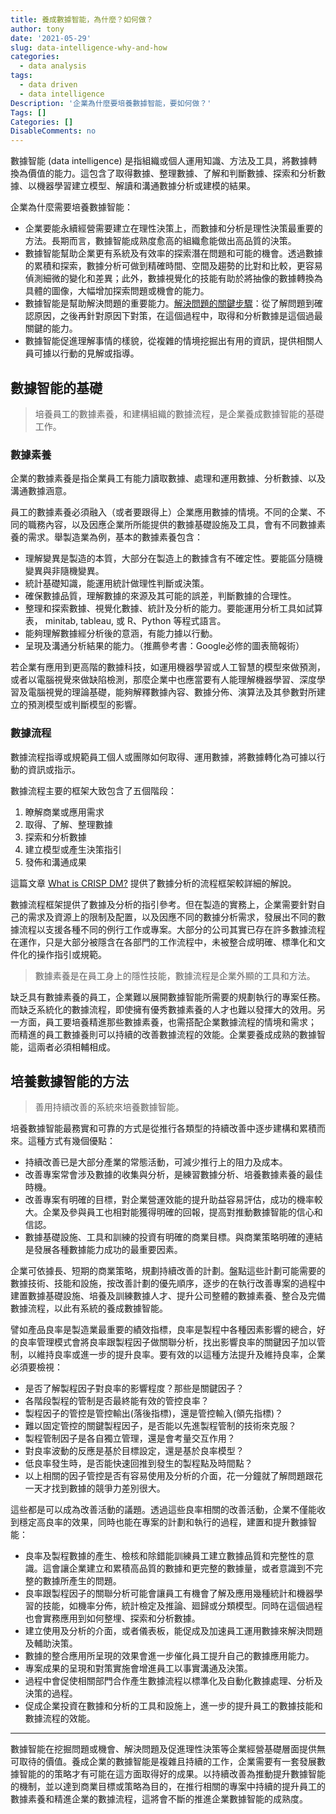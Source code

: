 ```yaml
---
title: 養成數據智能，為什麼？如何做？
author: tony
date: '2021-05-29'
slug: data-intelligence-why-and-how
categories:
  - data analysis
tags:
  - data driven
  - data intelligence
Description: '企業為什麼要培養數據智能，要如何做？'
Tags: []
Categories: []
DisableComments: no
---
```

數據智能 (data intelligence) 是指組織或個人運用知識、方法及工具，將數據轉換為價值的能力。這包含了取得數據、整理數據、了解和判斷數據、探索和分析數據、以機器學習建立模型、解讀和溝通數據分析或建模的結果。

企業為什麼需要培養數據智能：
* 企業要能永續經營需要建立在理性決策上，而數據和分析是理性決策最重要的方法。長期而言，數據智能成熟度愈高的組織愈能做出高品質的決策。
* 數據智能幫助企業更有系統及有效率的探索潛在問題和可能的機會。透過數據的累積和探索，數據分析可做到精確時間、空間及趨勢的比對和比較，更容易偵測細微的變化和差異；此外，數據視覺化的技能有助於將抽像的數據轉換為具體的圖像，大幅增加探索問題或機會的能力。
* 數據智能是幫助解決問題的重要能力。[解決問題的關鍵步驟](/post/problem-solving-key-steps)：從了解問題到確認原因，之後再針對原因下對策，在這個過程中，取得和分析數據是這個過最關鍵的能力。
* 數據智能促進理解事情的樣貌，從複雜的情境挖掘出有用的資訊，提供相關人員可據以行動的見解或指導。

## 數據智能的基礎

>培養員工的數據素養，和建構組織的數據流程，是企業養成數據智能的基礎工作。

### 數據素養

企業的數據素養是指企業員工有能力讀取數據、處理和運用數據、分析數據、以及溝通數據涵意。

員工的數據素養必須融入（或者要跟得上）企業應用數據的情境。不同的企業、不同的職務內容，以及因應企業所所能提供的數據基礎設施及工具，會有不同數據素養的需求。舉製造業為例，基本的數據素養包含：

* 理解變異是製造的本質，大部分在製造上的數據含有不確定性。要能區分隨機變異與非隨機變異。
* 統計基礎知識，能運用統計做理性判斷或決策。 
* 確保數據品質，理解數據的來源及其可能的誤差，判斷數據的合理性。
* 整理和探索數據、視覺化數據、統計及分析的能力。要能運用分析工具如試算表， minitab, tableau, 或 R、Python 等程式語言。
* 能夠理解數據經分析後的意涵，有能力據以行動。
* 呈現及溝通分析結果的能力。（推薦參考書：Google必修的圖表簡報術）

若企業有應用到更高階的數據科技，如運用機器學習或人工智慧的模型來做預測，或者以電腦視覺來做缺陷檢測，那麼企業中也應當要有人能理解機器學習、深度學習及電腦視覺的理論基礎，能夠解釋數據內容、數據分佈、演算法及其參數對所建立的預測模型或判斷模型的影響。

### 數據流程

數據流程指導或規範員工個人或團隊如何取得、運用數據，將數據轉化為可據以行動的資訊或指示。

數據流程主要的框架大致包含了五個階段：
1. 瞭解商業或應用需求
2. 取得、了解、整理數據
3. 探索和分析數據
4. 建立模型或產生決策指引
5. 發佈和溝通成果

這篇文章 [What is CRISP DM?](https://www.datascience-pm.com/crisp-dm-2/) 提供了數據分析的流程框架較詳細的解說。

數據流程框架提供了數據及分析的指引參考。但在製造的實務上，企業需要針對自己的需求及資源上的限制及配置，以及因應不同的數據分析需求，發展出不同的數據流程以支援各種不同的例行工作或專案。大部分的公司其實已存在許多數據流程在運作，只是大部分被隱含在各部門的工作流程中，未被整合成明確、標準化和文件化的操作指引或規範。

>數據素養是在員工身上的隱性技能，數據流程是企業外顯的工具和方法。

缺乏具有數據素養的員工，企業難以展開數據智能所需要的規劃執行的專案任務。而缺乏系統化的數據流程，即使擁有優秀數據素養的人才也難以發揮大的效用。另一方面，員工要培養精進那些數據素養，也需搭配企業數據流程的情境和需求； 而精進的員工數據養則可以持續的改善數據流程的效能。企業要養成成熟的數據智能，這兩者必須相輔相成。

## 培養數據智能的方法

>善用持續改善的系統來培養數據智能。

培養數據智能最務實和可靠的方式是從推行各類型的持續改善中逐步建構和累積而來。這種方式有幾個優點：
* 持續改善已是大部分產業的常態活動，可減少推行上的阻力及成本。
* 改善專案常會涉及數據的收集與分析，是練習數據分析、培養數據素養的最佳時機。
* 改善專案有明確的目標，對企業營運效能的提升助益容易評估，成功的機率較大。企業及參與員工也相對能獲得明確的回報，提高對推動數據智能的信心和信認。
* 數據基礎設施、工具和訓練的投資有明確的商業目標。與商業策略明確的連結是發展各種數據能力成功的最重要因素。

企業可依據長、短期的商業策略，規劃持續改善的計劃。盤點這些計劃可能需要的數據技術、技能和設施，按改善計劃的優先順序，逐步的在執行改善專案的過程中建置數據基礎設施、培養及訓練數據人才、提升公司整體的數據素養、整合及完備數據流程，以此有系統的養成數據智能。

譬如產品良率是製造業最重要的績效指標，良率是製程中各種因素影響的總合，好的良率管理模式會將良率跟製程因子做關聯分析，找出影響良率的關鍵因子加以管制，以維持良率或進一步的提升良率。要有效的以這種方法提升及維持良率，企業必須要檢視：

* 是否了解製程因子對良率的影響程度？那些是關鍵因子？
* 各階段製程的管制是否最終能有效的管控良率？
* 製程因子的管控是管控輸出(落後指標)，還是管控輸入(領先指標)？
* 難以固定管控的關鍵製程因子，是否能以先進製程管制的技術來克服？
* 製程管制因子是各自獨立管理，還是會考量交互作用？
* 對良率波動的反應是基於目標設定，還是基於良率模型？ 
* 低良率發生時，是否能快速回推到發生的製程點及時間點？
* 以上相關的因子管控是否有容易使用及分析的介面，花一分鐘就了解問題跟花一天才找到數據的競爭力差別很大。

這些都是可以成為改善活動的議題。透過這些良率相關的改善活動，企業不僅能收到穩定高良率的效果，同時也能在專案的計劃和執行的過程，建置和提升數據智能：

* 良率及製程數據的產生、檢核和除錯能訓練員工建立數據品質和完整性的意識。這會讓企業建立和累積高品質的數據和更完整的數據量，或者意識到不完整的數據所產生的問題。
* 良率跟製程因子的關聯分析可能會讓員工有機會了解及應用幾種統計和機器學習的技能，如機率分佈，統計檢定及推論、廻歸或分類模型。同時在這個過程也會實務應用到如何整埋、探索和分析數據。
* 建立使用及分析的介面，或者儀表板，能促成及加速員工運用數據來解決問題及輔助決策。
* 數據的整合應用所呈現的效果會進一步催化員工提升自己的數據應用能力。
* 專案成果的呈現和對策實施會增進員工以事實溝通及決策。
* 過程中會促使相關部門合作產生數據流程以標準化及自動化數據處理、分析及決策的過程。
* 促成企業投資在數據和分析的工具和設施上，進一步的提升員工的數據技能和數據流程的效能。

<hr class="hr-end">

數據智能在挖掘問題或機會、解決問題及促進理性決策等企業經營基礎層面提供無可取待的價值。養成企業的數據智能是複雜且持續的工作，企業需要有一套發展數據智能的的策略才有可能在這方面取得好的成果。以持續改善為推動提升數據智能的機制，並以達到商業目標或策略為目的，在推行相關的專案中持續的提升員工的數據素養和精進企業的數據流程，這將會不斷的推進企業數據智能的成熟度。
